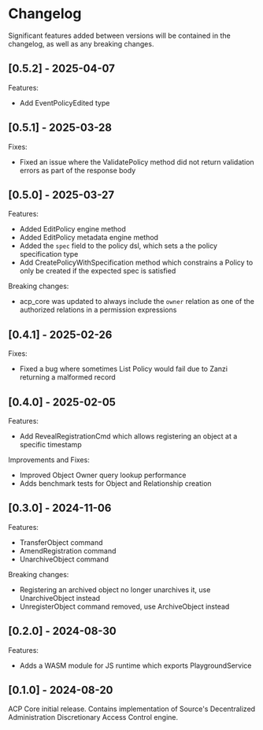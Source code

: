 # Changelog

Significant features added between versions will be contained in the changelog, as well as any breaking changes.

## [0.5.2] - 2025-04-07
Features:
- Add EventPolicyEdited type

## [0.5.1] - 2025-03-28
Fixes:
- Fixed an issue where the ValidatePolicy method did not return validation errors as part of the response body

## [0.5.0] - 2025-03-27
Features:
- Added EditPolicy engine method
- Added EditPolicy metadata engine method
- Added the `spec` field to the policy dsl, which sets a the policy specification type
- Add CreatePolicyWithSpecification method which constrains a Policy to only be created if the expected spec is satisfied 

Breaking changes:
- acp_core was updated to always include the `owner` relation as one of the authorized relations in a permission expressions

## [0.4.1] - 2025-02-26
Fixes:
- Fixed a bug where sometimes List Policy would fail due to Zanzi returning a malformed record

## [0.4.0] - 2025-02-05
Features:
- Add RevealRegistrationCmd which allows registering an object at a specific timestamp

Improvements and Fixes:
- Improved Object Owner query lookup performance
- Adds benchmark tests for Object and Relationship creation

## [0.3.0] - 2024-11-06

Features:
- TransferObject command
- AmendRegistration command
- UnarchiveObject command

Breaking changes:
- Registering an archived object no longer unarchives it, use UnarchiveObject instead
- UnregisterObject command removed, use ArchiveObject instead

## [0.2.0] - 2024-08-30

Features:
- Adds a WASM module for JS runtime which exports PlaygroundService

## [0.1.0] - 2024-08-20

ACP Core initial release.
Contains implementation of Source's Decentralized Administration Discretionary Access Control engine.
